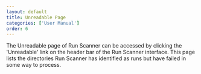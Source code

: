 ```yaml
---
layout: default
title: Unreadable Page
categories: ['User Manual']
order: 6
---
```


The Unreadable page of Run Scanner can be accessed by clicking the 'Unreadable' link on the header bar of the Run Scanner interface. This page lists the directories Run Scanner has identified as runs but have failed in some way to process. 
